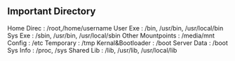 ## Important Directory
Home Direc              : /root,/home/username
User Exe                : /bin, /usr/bin, /usr/local/bin
Sys Exe                 : /sbin, /usr/bin, /usr/local/sbin
Other Mountpoints       : /media/mnt
Config                  : /etc
Temporary               : /tmp
Kernal&Bootloader       : /boot
Server Data             : /boot
Sys Info                : /proc, /sys
Shared Lib              : /lib, /usr/lib, /usr/local/lib